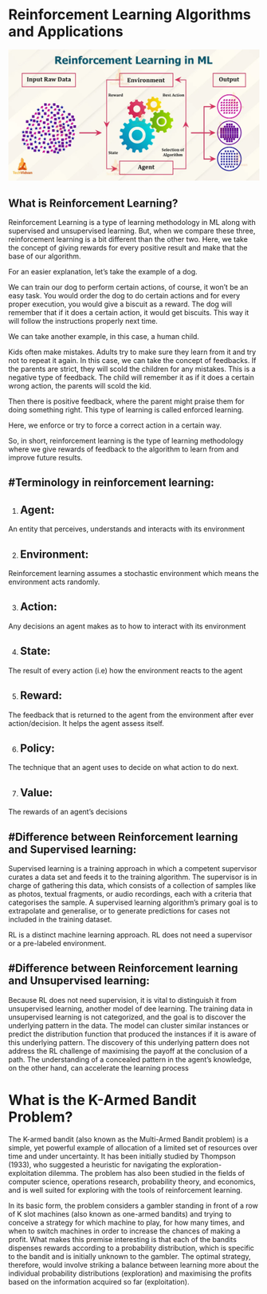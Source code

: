 # Reinforcement Learning Algorithms and Applications
<img src  = "https://raw.githubusercontent.com/HaseebAlgoMastero/ML-ReinforcementLeaning/main/Reinforcement-Learning-in-ML-TV.webp">
<h2>What is Reinforcement Learning?</h2>
Reinforcement Learning is a type of learning methodology in ML along with supervised and unsupervised learning. But, when we compare these three, reinforcement learning is a bit different than the other two. Here, we take the concept of giving rewards for every positive result and make that the base of our algorithm.

For an easier explanation, let’s take the example of a dog.

We can train our dog to perform certain actions, of course, it won’t be an easy task. You would order the dog to do certain actions and for every proper execution, you would give a biscuit as a reward. The dog will remember that if it does a certain action, it would get biscuits. This way it will follow the instructions properly next time.

We can take another example, in this case, a human child.

Kids often make mistakes. Adults try to make sure they learn from it and try not to repeat it again. In this case, we can take the concept of feedbacks. If the parents are strict, they will scold the children for any mistakes. This is a negative type of feedback. The child will remember it as if it does a certain wrong action, the parents will scold the kid.

Then there is positive feedback, where the parent might praise them for doing something right. This type of learning is called enforced learning.

Here, we enforce or try to force a correct action in a certain way.

So, in short, reinforcement learning is the type of learning methodology where we give rewards of feedback to the algorithm to learn from and improve future results.

<h2>#Terminology in reinforcement learning:</h2>

1. <h2>Agent:</h2>
An entity that perceives, understands and interacts with its environment

2. <h2>Environment:</h2>
Reinforcement learning assumes a stochastic environment which means the environment acts randomly.

3. <h2>Action:</h2>
Any decisions an agent makes as to how to interact with its environment

4. <h2>State:</h2>
The result of every action (i.e) how the environment reacts to the agent

5. <h2>Reward:</h2>
The feedback that is returned to the agent from the environment after ever action/decision. It helps the agent assess itself.

6. <h2>Policy:</h2>
The technique that an agent uses to decide on what action to do next.

7. <h2>Value:</h2>
The rewards of an agent’s decisions

<h2>#Difference between Reinforcement learning and Supervised learning:</h2>
Supervised learning is a training approach in which a competent supervisor curates a data set and feeds it to the training algorithm. The supervisor is in charge of gathering this data, which consists of a collection of samples like as photos, textual fragments, or audio recordings, each with a criteria that categorises the sample. A supervised learning algorithm’s primary goal is to extrapolate and generalise, or to generate predictions for cases not included in the training dataset.

RL is a distinct machine learning approach. RL does not need a supervisor or a pre-labeled environment.

<h2>#Difference between Reinforcement learning and Unsupervised learning:</h2>
Because RL does not need supervision, it is vital to distinguish it from unsupervised learning, another model of dee learning. The training data in unsupervised learning is not categorized, and the goal is to discover the underlying pattern in the data. The model can cluster similar instances or predict the distribution function that produced the instances if it is aware of this underlying pattern. The discovery of this underlying pattern does not address the RL challenge of maximising the payoff at the conclusion of a path. The understanding of a concealed pattern in the agent’s knowledge, on the other hand, can accelerate the learning process

<h1>What is the K-Armed Bandit Problem?</h1>
The K-armed bandit (also known as the Multi-Armed Bandit problem) is a simple, yet powerful example of allocation of a limited set of resources over time and under uncertainty. It has been initially studied by Thompson (1933), who suggested a heuristic for navigating the exploration-exploitation dilemma. The problem has also been studied in the fields of computer science, operations research, probability theory, and economics, and is well suited for exploring with the tools of reinforcement learning.

In its basic form, the problem considers a gambler standing in front of a row of K slot machines (also known as one-armed bandits) and trying to conceive a strategy for which machine to play, for how many times, and when to switch machines in order to increase the chances of making a profit. What makes this premise interesting is that each of the bandits dispenses rewards according to a probability distribution, which is specific to the bandit and is initially unknown to the gambler. The optimal strategy, therefore, would involve striking a balance between learning more about the individual probability distributions (exploration) and maximising the profits based on the information acquired so far (exploitation).
